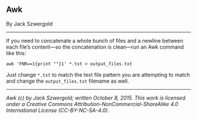 ## Awk

By Jack Szwergold

***

If you need to concatenate a whole bunch of files and a newline between each file’s content—so the concatenation is clean—run an Awk command like this:

    awk 'FNR==1{print ""}1' *.txt > output_files.txt

Just change `*.txt` to match the text file pattern you are attempting to match and change the `output_files.txt` filename as well.

***

*Awk (c) by Jack Szwergold; written October 8, 2015. This work is licensed under a Creative Commons Attribution-NonCommercial-ShareAlike 4.0 International License (CC-BY-NC-SA-4.0).*